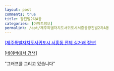 ```yaml
---
layout: post
comments: true
title: 광진빌2차A동
categories: [아파트정보]
permalink: /apt/제주특별자치도서귀포시서홍동광진빌2차A동
---
```


<a style="color: blue;" href="/apt/제주특별자치도서귀포시서홍동">[제주특별자치도서귀포시 서홍동 전체 실거래 정보]</a>

<a style="color: greed;" href="https://search.naver.com/search.naver?query=서홍동 광진빌2차A동">[네이버에서 검색]</a>

<script type="text/javascript">
  var chart_data = [];

  function drawChart() {
    var data = new google.visualization.DataTable();
    data.addColumn('date', '거래일');
    data.addColumn('number', "매매");
    data.addColumn('number', "전세");
    data.addColumn('number', "전매");

    data.addRows(chart_data);

    var options = {
      hAxis: {
        format: 'yyyy/MM/dd'
      },    
      lineWidth: 0,
      pointsVisible: true,    
      title: '최근 1년간 유형별 실거래가 분포',
      legend: { position: 'bottom' }
    };

    var formatter = new google.visualization.NumberFormat({pattern:'###,###'} );
    formatter.format(data, 1);
    formatter.format(data, 2);
    
    setTimeout(function() {
        var chart = new google.visualization.LineChart(document.getElementById('columnchart_material'));
        chart.draw(data, (options));
        document.getElementById('loading').style.display = 'none';
    }, 200);
  }
  
  var xhr = new XMLHttpRequest();

  xhr.onreadystatechange = function () {
    if(xhr.readyState == 4 && xhr.status == 200) {
      contents = xhr.responseText.substring(xhr.responseText.indexOf('<!-- contents start -->'), xhr.responseText.indexOf('<!-- contents end -->'))
      chart_data = eval(xhr.responseText.substring(xhr.responseText.indexOf('data.addRows(') + 'data.addRows('.length, xhr.responseText.indexOf(');', xhr.responseText.indexOf('data.addRows('))))

      document.getElementById('contents').innerHTML = contents;
      document.getElementById('contents').classList.add('mid-section-cover');
      google.charts.load('current', {'packages':['line', 'corechart']});  
      google.charts.setOnLoadCallback(drawChart);    
    }
  };     
  xhr.open('GET', "https://sub.seed-info.com/apt/제주특별자치도서귀포시서홍동광진빌2차A동");
  xhr.send();
 
  
</script>

<div id="loading" style="z-index:20; display: block; margin-left: 0px">"그래프를 그리고 있습니다"</div>
<div id="columnchart_material" style="width: 95%; margin-left: 0px; display: block"></div>
<div id="contents" style="display: contents"></div>

